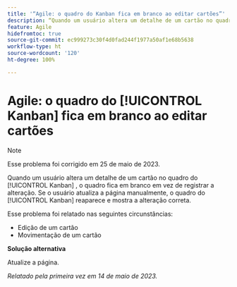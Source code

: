 ```yaml
---
title: '“Agile: o quadro do Kanban fica em branco ao editar cartões”'
description: “Quando um usuário altera um detalhe de um cartão no quadro do [!UICONTROL Kanban][!UICONTROL ], o quadro fica em branco em vez de registrar a alteração. Se o usuário atualiza a página manualmente, o quadro do [!UICONTROL Kanban] reaparece e mostra a alteração correta.”
feature: Agile
hidefromtoc: true
source-git-commit: ec999273c30f4d0fad244f1977a50af1e68b5638
workflow-type: ht
source-wordcount: '120'
ht-degree: 100%

---
```



# Agile: o quadro do [!UICONTROL Kanban] fica em branco ao editar cartões

>[!NOTE]
>
>Esse problema foi corrigido em 25 de maio de 2023.

Quando um usuário altera um detalhe de um cartão no quadro do [!UICONTROL Kanban] , o quadro fica em branco em vez de registrar a alteração. Se o usuário atualiza a página manualmente, o quadro do [!UICONTROL Kanban] reaparece e mostra a alteração correta.

Esse problema foi relatado nas seguintes circunstâncias:

* Edição de um cartão
* Movimentação de um cartão

**Solução alternativa**

Atualize a página.

_Relatado pela primeira vez em 14 de maio de 2023._




